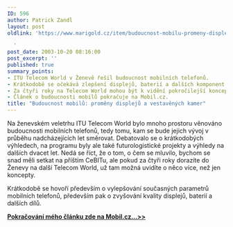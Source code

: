 ```yaml
---
ID: 596
author: Patrick Zandl
layout: post
oldlink: 'https://www.marigold.cz/item/budoucnost-mobilu-promeny-displeju-a-vestavenych-kamer

  '
post_date: 2003-10-20 08:16:00
post_excerpt: ''
published: true
summary_points:
- ITU Telecom World v Ženevě řešil budoucnost mobilních telefonů.
- Krátkodobě se očekává zlepšení displejů, baterií a dalších komponent.
- Za čtyři roky na Telecom World mohou být k vidění pokročilejší koncepty.
- Článek o budoucnosti mobilů pokračuje na Mobil.cz.
title: "Budoucnost mobilů: proměny displejů a vestavěných kamer"
---
```


<p>
Na ženevském veletrhu ITU Telecom World bylo mnoho prostoru věnováno budoucnosti mobilních telefonů, tedy tomu, kam se bude jejich vývoj v průběhu nadcházejících let směrovat. Debatovalo se o krátkodobých výhledech, na programu byly ale také futurologistické projekty a výhledy na dalších dvacet let. Nedá se říct, že o tom, o čem se mluvilo, bychom se snad měli setkat na příštím CeBITu, ale pokud za čtyři roky dorazíte do Ženevy na další Telecom World, už tam možná uvidíte o něco více, než jen koncepty. </p>

<p>
Krátkodobě se hovoří především o vylepšování současných parametrů mobilních telefonů, především pak o zvyšování kvality displejů, baterií a dalších dílů. </p>
<A href="http://mobil.idnes.cz/mobilni_komunikace/mobilni_technologie/budoucnostmobilu031020.html">
<p>
<STRONG>Pokračování mého článku zde na Mobil.cz...&gt;&gt;</STRONG></A></p>